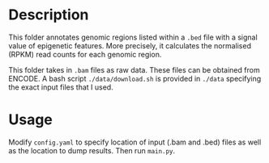 # Description
This folder annotates genomic regions listed within a `.bed` file with a signal value of epigenetic features. 
More precisely, it calculates the normalised (RPKM) read counts for each genomic region.

This folder takes in `.bam` files as raw data.  These files can be obtained from ENCODE. 
A bash script `./data/download.sh` is provided in `./data` specifying the exact input files that I used.

# Usage
Modify `config.yaml` to specify location of input (.bam and .bed) files as well as the location to dump results.
Then run `main.py`.


